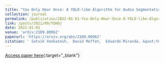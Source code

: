```yaml
---
title: "You Only Hear Once: A YOLO-like Algorithm for Audio Segmentation and Sound Event Detection"
collection: journal
permalink: /publication/2022-01-01-You-Only-Hear-Once-A-YOLO-like-Algorithm-for-Audio-Segmentation-and-Sound-Event-Detection
link: /posts/2021/09/YOHO/
date: 2022-01-01
venue: 'arXiv:2109.00962'
paperurl: 'https://arxiv.org/abs/2109.00962'
citation: ' Satvik Venkatesh,  David Moffat,  Eduardo Miranda, &quot;You Only Hear Once: A YOLO-like Algorithm for Audio Segmentation and Sound Event Detection.&quot; arXiv:2109.00962, 2022.'
---
```

[Access paper here](https://arxiv.org/abs/2109.00962){:target="_blank"}
